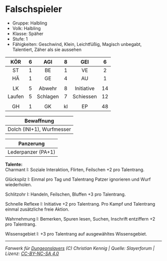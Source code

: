 # Falschspieler  
- Gruppe: Halbling  
- Volk: Halbling  
- Klasse: Späher  
- Stufe: 1  
- Fähigkeiten: Geschwind, Klein, Leichtfüßig, Magisch unbegabt, Talentiert, Zäher als sie aussehen  


| KÖR | 6 | AGI | 8 | GEI | 6 |
| :-: | :-: | :-: | :-: | :-: | :-: |
| ST | 1 | BE | 1 | VE | 2 |
| HÄ | 1 | GE | 4 | AU | 1 |
|  |
| LK | 5 | Abwehr | 8 | Initiative | 14 |
| Laufen | 5 | Schlagen | 7 | Schiessen | 12 |
|  |
| GH | 1 | GK | kl | EP | 48 |

| Bewaffnung |
| --- |
| Dolch (INI+1), Wurfmesser |


| Panzerung |
| --- |
| Lederpanzer (PA+1) |


**Talente:**  
Charmant I: Soziale Interaktion, Flirten, Feilschen +2 pro Talentrang.

Glückspilz I: Einmal pro Tag und Talentrang Patzer ignorieren und Wurf wiederholen.

Schlitzohr I: Handeln, Feilschen, Bluffen +3 pro Talentrang.

Schnelle Reflexe I: Initiative +2 pro Talentrang. Pro Kampf und Talentrang einmal zusätzliche freie Aktion.

Wahrnehmung I: Bemerken, Spuren lesen, Suchen, Inschrift entziffern +2 pro Talentrang.

Wissensgebiet I: +3 pro Talentrang auf ausgewähltes Wissensgebiet.





___
*Fanwerk für [Dungeonslayers](https://www.dungeonslayers.net/) (C) Christian Kennig | Quelle: Slayerforum | Lizenz: [CC-BY-NC-SA 4.0](https://creativecommons.org/licenses/by-nc-sa/4.0/deed.de)*